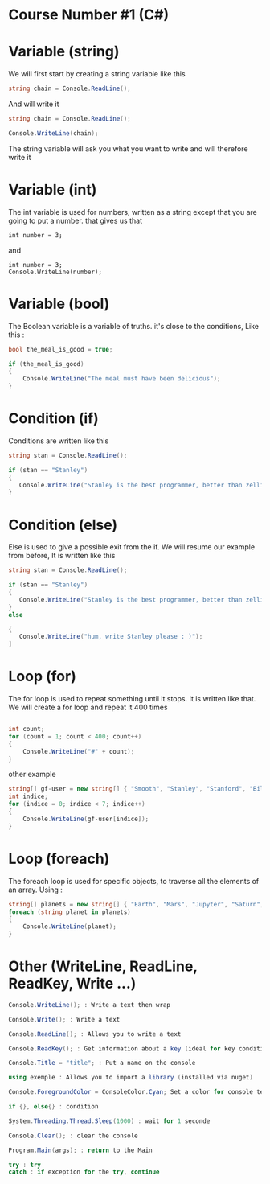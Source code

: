 # Course Number #1 (C#)

# Variable (string)

 

We will first start by creating a string variable like this 

```csharp 
string chain = Console.ReadLine();
``` 

And will write it

```csharp 
string chain = Console.ReadLine();

Console.WriteLine(chain);
``` 

The string variable will ask you what you want to write and will therefore write it

# Variable (int)

The int variable is used for numbers, written as a string except that you are going to put a number. that gives us that

```chsarp
int number = 3;
```

and

```chsarp
int number = 3;
Console.WriteLine(number);
```

# Variable (bool)

The Boolean variable is a variable of truths. it's close to the conditions, Like this :
```csharp
bool the_meal_is_good = true;

if (the_meal_is_good)
{
    Console.WriteLine("The meal must have been delicious");
}


```

# Condition (if)

Conditions are written like this

```csharp
string stan = Console.ReadLine();

if (stan == "Stanley")
{
   Console.WriteLine("Stanley is the best programmer, better than zellidev");
}
```

# Condition (else)

Else is used to give a possible exit from the if. We will resume our example from before, It is written like this

```csharp
string stan = Console.ReadLine();

if (stan == "Stanley")
{
   Console.WriteLine("Stanley is the best programmer, better than zellidev");
}
else 

{
   Console.WriteLine("hum, write Stanley please : )");
]

```
# Loop (for)

The for loop is used to repeat something until it stops. It is written like that. We will create a for loop and repeat it 400 times
```csharp

int count;
for (count = 1; count < 400; count++)
{
    Console.WriteLine("#" + count);
}
```

other example

```csharp
string[] gf-user = new string[] { "Smooth", "Stanley", "Stanford", "Bill", "Mabel", "Deeper", "Wendy" };
int indice;
for (indice = 0; indice < 7; indice++)
{
    Console.WriteLine(gf-user[indice]);
}
```

# Loop (foreach)

The foreach loop is used for specific objects, to traverse all the elements of an array. Using : 

```csharp
string[] planets = new string[] { "Earth", "Mars", "Jupyter", "Saturn", "Uranus", "PLuto", "Neptune" };
foreach (string planet in planets)
{
    Console.WriteLine(planet);
}
```

# Other (WriteLine, ReadLine, ReadKey, Write ...)

```csharp
Console.WriteLine(); : Write a text then wrap

Console.Write(); : Write a text

Console.ReadLine(); : Allows you to write a text

Console.ReadKey(); : Get information about a key (ideal for key conditions)

Console.Title = "title"; : Put a name on the console

using exemple : Allows you to import a library (installed via nuget)

Console.ForegroundColor = ConsoleColor.Cyan; Set a color for console text

if {}, else{} : condition

System.Threading.Thread.Sleep(1000) : wait for 1 seconde 

Console.Clear(); : clear the console

Program.Main(args); : return to the Main

try : try
catch : if exception for the try, continue


```
